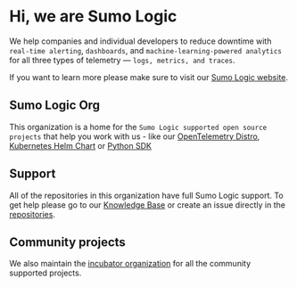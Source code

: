 # Hi, we are Sumo Logic

We help companies and individual developers to reduce downtime with `real-time alerting`, `dashboards`, and `machine-learning-powered analytics` for all three types of telemetry — `logs, metrics, and traces`.

If you want to learn more please make sure to visit our [Sumo Logic website][sumo-link].

[sumo-link]: https://sumologic.com

## Sumo Logic Org

This organization is a home for the `Sumo Logic supported open source projects` that help you work with us - like our [OpenTelemetry Distro][ot-distro-link], [Kubernetes Helm Chart][k8s-collection-link] or [Python SDK][python-sdk-link]

[ot-distro-link]: https://github.com/SumoLogic/sumologic-otel-collector
[k8s-collection-link]: https://github.com/SumoLogic/sumologic-kubernetes-collection
[python-sdk-link]: https://github.com/SumoLogic/sumologic-python-sdk

## Support

All of the repositories in this organization have full Sumo Logic support. To get help please go to our [Knowledge Base][kt-base-link] or create an issue directly in the [repositories][gh-org-repos].

[kt-base-link]: https://support.sumologic.com/hc/en-us
[gh-org-repos]: https://github.com/orgs/SumoLogic/repositories

## Community projects

We also maintain the [incubator organization][incubator-link] for all the community supported projects.

[incubator-link]: https://github.com/SumoLogic-Incubator
